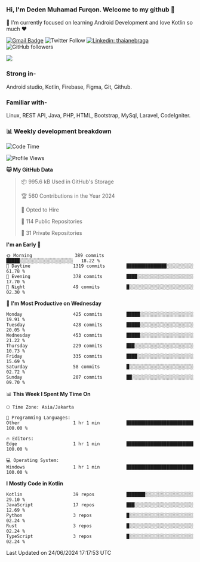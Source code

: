 ### Hi, I'm Deden Muhamad Furqon. Welcome to my github 👋

<!--
**furqoncreative/furqoncreative** is a ✨ _special_ ✨ repository because its `README.md` (this file) appears on your GitHub profile.

Here are some ideas to get you started:

- 🔭 I’m currently working on ...
- 👯 I’m looking to collaborate on ...
- 🤔 I’m looking for help with ...
- 💬 Ask me about ...
- 📫 How to reach me: ...
- 😄 Pronouns: ...
- ⚡ Fun fact: ...
-->

  🌱 I'm currently focused on learning Android Development and love Kotlin so much ❤ 

[![Gmail Badge](https://img.shields.io/badge/-furqoncreative24@gmail.com-c14438?style=flat-square&logo=Gmail&logoColor=white&link=mailto:furqoncreative24@gmail.com)](mailto:furqoncreative24@gmail.com)
![Twitter Follow](https://img.shields.io/twitter/follow/furqoncreative?label=Follow)
[![Linkedin: thaianebraga](https://img.shields.io/badge/-Deden_Muhamad_Furqon-blue?style=flat-square&logo=Linkedin&logoColor=white&link=https://www.linkedin.com/in/anmol-p-singh/)](https://www.linkedin.com/in/furqoncreative/)
![GitHub followers](https://img.shields.io/github/followers/furqoncreative?label=Follow&style=social)

<img src="https://github-readme-stats.sera5-dev.vercel.app/api?username=furqoncreative&hide=stars&show_icons=true&count_private=true&include_all_commits=true&title_color=#008080&icon_color=#008080&hide_border=true" width="">

### Strong in-

Android studio, Kotlin, Firebase, Figma, Git, Github.

### Familiar with-
Linux, REST API, Java, PHP, HTML, Bootstrap, MySql, Laravel, CodeIgniter.

### 📊 Weekly development breakdown

<!--START_SECTION:waka-->
![Code Time](http://img.shields.io/badge/Code%20Time-2%2C439%20hrs%204%20mins-blue)

![Profile Views](http://img.shields.io/badge/Profile%20Views-0-blue)

**🐱 My GitHub Data** 

> 📦 995.6 kB Used in GitHub's Storage 
 > 
> 🏆 560 Contributions in the Year 2024
 > 
> 💼 Opted to Hire
 > 
> 📜 114 Public Repositories 
 > 
> 🔑 31 Private Repositories 
 > 
**I'm an Early 🐤** 

```text
🌞 Morning                389 commits         █████░░░░░░░░░░░░░░░░░░░░   18.22 % 
🌆 Daytime                1319 commits        ███████████████░░░░░░░░░░   61.78 % 
🌃 Evening                378 commits         ████░░░░░░░░░░░░░░░░░░░░░   17.70 % 
🌙 Night                  49 commits          █░░░░░░░░░░░░░░░░░░░░░░░░   02.30 % 
```
📅 **I'm Most Productive on Wednesday** 

```text
Monday                   425 commits         █████░░░░░░░░░░░░░░░░░░░░   19.91 % 
Tuesday                  428 commits         █████░░░░░░░░░░░░░░░░░░░░   20.05 % 
Wednesday                453 commits         █████░░░░░░░░░░░░░░░░░░░░   21.22 % 
Thursday                 229 commits         ███░░░░░░░░░░░░░░░░░░░░░░   10.73 % 
Friday                   335 commits         ████░░░░░░░░░░░░░░░░░░░░░   15.69 % 
Saturday                 58 commits          █░░░░░░░░░░░░░░░░░░░░░░░░   02.72 % 
Sunday                   207 commits         ██░░░░░░░░░░░░░░░░░░░░░░░   09.70 % 
```


📊 **This Week I Spent My Time On** 

```text
🕑︎ Time Zone: Asia/Jakarta

💬 Programming Languages: 
Other                    1 hr 1 min          █████████████████████████   100.00 % 

🔥 Editors: 
Edge                     1 hr 1 min          █████████████████████████   100.00 % 

💻 Operating System: 
Windows                  1 hr 1 min          █████████████████████████   100.00 % 
```

**I Mostly Code in Kotlin** 

```text
Kotlin                   39 repos            ███████░░░░░░░░░░░░░░░░░░   29.10 % 
JavaScript               17 repos            ███░░░░░░░░░░░░░░░░░░░░░░   12.69 % 
Python                   3 repos             █░░░░░░░░░░░░░░░░░░░░░░░░   02.24 % 
Rust                     3 repos             █░░░░░░░░░░░░░░░░░░░░░░░░   02.24 % 
TypeScript               3 repos             █░░░░░░░░░░░░░░░░░░░░░░░░   02.24 % 
```




 Last Updated on 24/06/2024 17:17:53 UTC
<!--END_SECTION:waka-->
